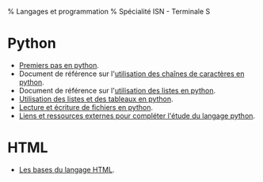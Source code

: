 % Langages et programmation 
% Spécialité ISN - Terminale S

# Python

  * [Premiers pas en python](./pythonbases.php).
  * Document de référence sur l'[utilisation des chaînes de caractères en python](./pdf/memo_python_chaines.pdf).
  * Document de référence sur l'[utilisation des listes en python](./pdf/memo_python_listes.pdf).
  * [Utilisation des listes et des tableaux en python](./pythonlistes.php).
  * [Lecture et écriture de fichiers en python](./pythonfichiers.php).
  * [Liens et ressources externes pour compléter l'étude du langage python](./ressourcesPython.php).

# HTML

  * [Les bases du langage HTML](./htmlbases.php).
